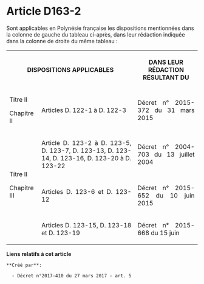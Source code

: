 # Article D163-2

Sont applicables en Polynésie française les dispositions mentionnées dans la colonne de gauche du tableau ci-après, dans leur
rédaction indiquée dans la colonne de droite du même tableau :

<table>
  <tbody>
    <tr>
      <th colspan="2">

DISPOSITIONS APPLICABLES

</th>
      <th>

DANS LEUR RÉDACTION RÉSULTANT DU </th>
    </tr>
    <tr>
      <td align="justify">

Titre II

Chapitre II</td>
      <td align="justify">

Articles D. 122-1 à D. 122-3</td>
      <td align="justify">

Décret n° 2015-372 du 31 mars 2015</td>
    </tr>
    <tr>
      <td rowspan="3" align="justify">Titre II

Chapitre III</td>
      <td align="justify">

Article D. 123-2 à D. 123-5, D. 123-7, D. 123-13, D. 123-14, D. 123-16, D. 123-20 à D. 123-22</td>
      <td align="justify">

Décret n° 2004-703 du 13 juillet 2004</td>
    </tr>
    <tr>
      <td align="justify">

Articles D. 123-6 et D. 123-12</td>
      <td align="justify">

Décret n° 2015-652 du 10 juin 2015</td>
    </tr>
    <tr>
      <td align="justify">

Articles D. 123-15, D. 123-18 et D. 123-19</td>
      <td align="justify">

Décret n° 2015-668 du 15 juin</td>
    </tr>
  </tbody>
</table>

**Liens relatifs à cet article**

	**Créé par**:

	  - Décret n°2017-410 du 27 mars 2017 - art. 5
